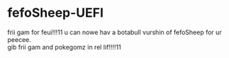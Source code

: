 # fefoSheep-UEFI
frii gam for feui!!!11
u can nowe hav a botabull vurshin of fefoSheep for ur peecee.  
gib frii gam and pokegomz in rel lif!!!!11
